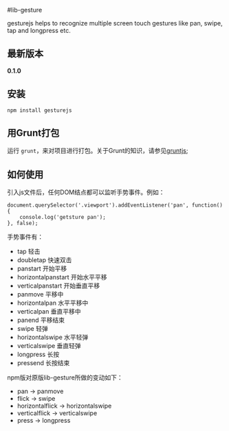 #lib-gesture

gesturejs helps to recognize multiple screen touch gestures like pan, swipe, tap and longpress etc.

## 最新版本

**0.1.0**

## 安装

```
npm install gesturejs
```

## 用Grunt打包

运行 `grunt`，来对项目进行打包。关于Grunt的知识，请参见[gruntjs](http://gruntjs.com/);

## 如何使用

引入js文件后，任何DOM结点都可以监听手势事件。例如：

	document.querySelector('.viewport').addEventListener('pan', function(){
		console.log('getsture pan');
	}, false);

手势事件有：

- tap 轻击
- doubletap 快速双击
- panstart 开始平移
- horizontalpanstart 开始水平平移
- verticalpanstart 开始垂直平移
- panmove 平移中
- horizontalpan 水平平移中
- verticalpan 垂直平移中
- panend 平移结束
- swipe 轻弹
- horizontalswipe 水平轻弹
- verticalswipe 垂直轻弹
- longpress 长按
- pressend 长按结束

npm版对原版lib-gesture所做的变动如下：

* pan -> panmove
* flick -> swipe
* horizontalflick -> horizontalswipe
* verticalflick -> verticalswipe
* press -> longpress


